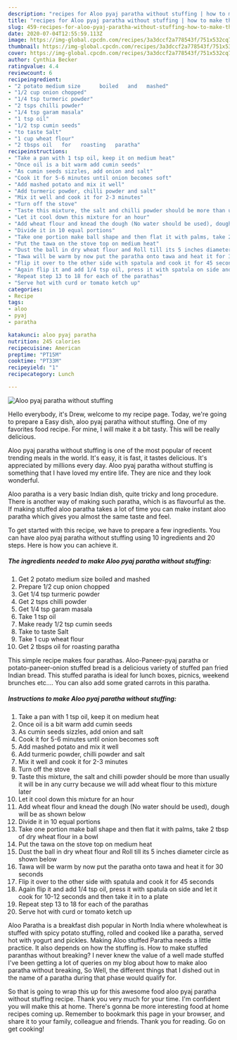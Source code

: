 ```yaml
---
description: "recipes for Aloo pyaj paratha without stuffing | how to make the best Aloo pyaj paratha without stuffing"
title: "recipes for Aloo pyaj paratha without stuffing | how to make the best Aloo pyaj paratha without stuffing"
slug: 459-recipes-for-aloo-pyaj-paratha-without-stuffing-how-to-make-the-best-aloo-pyaj-paratha-without-stuffing
date: 2020-07-04T12:55:59.113Z
image: https://img-global.cpcdn.com/recipes/3a3dccf2a778543f/751x532cq70/aloo-pyaj-paratha-without-stuffing-recipe-main-photo.jpg
thumbnail: https://img-global.cpcdn.com/recipes/3a3dccf2a778543f/751x532cq70/aloo-pyaj-paratha-without-stuffing-recipe-main-photo.jpg
cover: https://img-global.cpcdn.com/recipes/3a3dccf2a778543f/751x532cq70/aloo-pyaj-paratha-without-stuffing-recipe-main-photo.jpg
author: Cynthia Becker
ratingvalue: 4.4
reviewcount: 6
recipeingredient:
- "2 potato medium size      boiled   and   mashed"
- "1/2 cup onion chopped"
- "1/4 tsp turmeric powder"
- "2 tsps chilli powder"
- "1/4 tsp garam masala"
- "1 tsp oil"
- "1/2 tsp cumin seeds"
- "to taste Salt"
- "1 cup wheat flour"
- "2 tbsps oil   for   roasting   paratha"
recipeinstructions:
- "Take a pan with 1 tsp oil, keep it on medium heat"
- "Once oil is a bit warm add cumin seeds"
- "As cumin seeds sizzles, add onion and salt"
- "Cook it for 5-6 minutes until onion becomes soft"
- "Add mashed potato and mix it well"
- "Add turmeric powder, chilli powder and salt"
- "Mix it well and cook it for 2-3 minutes"
- "Turn off the stove"
- "Taste this mixture, the salt and chilli powder should be more than usually it will be in any curry because we will add wheat flour to this mixture later"
- "Let it cool down this mixture for an hour"
- "Add wheat flour and knead the dough (No water should be used), dough will be as shown below"
- "Divide it in 10 equal portions"
- "Take one portion make ball shape and then flat it with palms, take 2 tbsp of dry wheat flour in a bowl"
- "Put the tawa on the stove top on medium heat"
- "Dust the ball in dry wheat flour and Roll till its 5 inches diameter circle as shown below"
- "Tawa will be warm by now put the paratha onto tawa and heat it for 30 seconds"
- "Flip it over to the other side with spatula and cook it for 45 seconds"
- "Again flip it and add 1/4 tsp oil, press it with spatula on side and let it cook for 10-12 seconds and then take it in to a plate"
- "Repeat step 13 to 18 for each of the parathas"
- "Serve hot with curd or tomato ketch up"
categories:
- Recipe
tags:
- aloo
- pyaj
- paratha

katakunci: aloo pyaj paratha 
nutrition: 245 calories
recipecuisine: American
preptime: "PT15M"
cooktime: "PT33M"
recipeyield: "1"
recipecategory: Lunch

---
```



![Aloo pyaj paratha without stuffing](https://img-global.cpcdn.com/recipes/3a3dccf2a778543f/751x532cq70/aloo-pyaj-paratha-without-stuffing-recipe-main-photo.jpg)

Hello everybody, it's Drew, welcome to my recipe page. Today, we're going to prepare a Easy dish, aloo pyaj paratha without stuffing. One of my favorites food recipe. For mine, I will make it a bit tasty. This will be really delicious.

Aloo pyaj paratha without stuffing is one of the most popular of recent trending meals in the world. It's easy, it is fast, it tastes delicious. It's appreciated by millions every day. Aloo pyaj paratha without stuffing is something that I have loved my entire life. They are nice and they look wonderful.

Aloo paratha is a very basic Indian dish, quite tricky and long procedure. There is another way of making such paratha, which is as flavourful as the. If making stuffed aloo paratha takes a lot of time you can make instant aloo paratha which gives you almost the same taste and feel.


To get started with this recipe, we have to prepare a few ingredients. You can have aloo pyaj paratha without stuffing using 10 ingredients and 20 steps. Here is how you can achieve it.

<!--inarticleads1-->

##### The ingredients needed to make Aloo pyaj paratha without stuffing:

1. Get 2 potato medium size      boiled   and   mashed
1. Prepare 1/2 cup onion chopped
1. Get 1/4 tsp turmeric powder
1. Get 2 tsps chilli powder
1. Get 1/4 tsp garam masala
1. Take 1 tsp oil
1. Make ready 1/2 tsp cumin seeds
1. Take to taste Salt
1. Take 1 cup wheat flour
1. Get 2 tbsps oil   for   roasting   paratha


This simple recipe makes four parathas. Aloo-Paneer-pyaj paratha or potato-paneer-onion stuffed bread is a delicious variety of stuffed pan fried Indian bread. This stuffed paratha is ideal for lunch boxes, picnics, weekend brunches etc…. You can also add some grated carrots in this paratha. 

<!--inarticleads2-->

##### Instructions to make Aloo pyaj paratha without stuffing:

1. Take a pan with 1 tsp oil, keep it on medium heat
1. Once oil is a bit warm add cumin seeds
1. As cumin seeds sizzles, add onion and salt
1. Cook it for 5-6 minutes until onion becomes soft
1. Add mashed potato and mix it well
1. Add turmeric powder, chilli powder and salt
1. Mix it well and cook it for 2-3 minutes
1. Turn off the stove
1. Taste this mixture, the salt and chilli powder should be more than usually it will be in any curry because we will add wheat flour to this mixture later
1. Let it cool down this mixture for an hour
1. Add wheat flour and knead the dough (No water should be used), dough will be as shown below
1. Divide it in 10 equal portions
1. Take one portion make ball shape and then flat it with palms, take 2 tbsp of dry wheat flour in a bowl
1. Put the tawa on the stove top on medium heat
1. Dust the ball in dry wheat flour and Roll till its 5 inches diameter circle as shown below
1. Tawa will be warm by now put the paratha onto tawa and heat it for 30 seconds
1. Flip it over to the other side with spatula and cook it for 45 seconds
1. Again flip it and add 1/4 tsp oil, press it with spatula on side and let it cook for 10-12 seconds and then take it in to a plate
1. Repeat step 13 to 18 for each of the parathas
1. Serve hot with curd or tomato ketch up


Aloo Paratha is a breakfast dish popular in North India where wholewheat is stuffed with spicy potato stuffing, rolled and cooked like a paratha, served hot with yogurt and pickles. Making Aloo stuffed Paratha needs a little practice. It also depends on how the stuffing is. How to make stuffed paranthas without breaking? I never knew the value of a well made stuffed I&#39;ve been getting a lot of queries on my blog about how to make aloo paratha without breaking, So Well, the different things that I dished out in the name of a paratha during that phase would qualify for. 

So that is going to wrap this up for this awesome food aloo pyaj paratha without stuffing recipe. Thank you very much for your time. I'm confident you will make this at home. There's gonna be more interesting food at home recipes coming up. Remember to bookmark this page in your browser, and share it to your family, colleague and friends. Thank you for reading. Go on get cooking!
